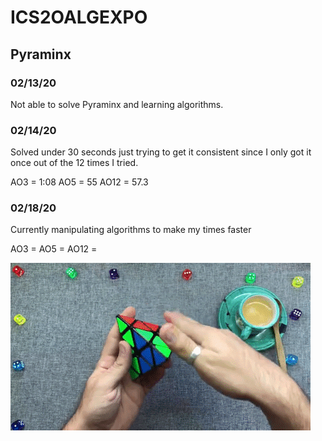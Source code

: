 # **ICS2OALGEXPO**
## Pyraminx
### 02/13/20
Not able to solve Pyraminx and learning algorithms.
### 02/14/20
Solved under 30 seconds just trying to get it consistent since I only got it once out of the 12 times I tried.

AO3 = 1:08          AO5 = 55          AO12 = 57.3

### 02/18/20
Currently manipulating algorithms to make my times faster

AO3 =          AO5 =           AO12 = 

![](Images/Stock%20images/giphy.gif)
